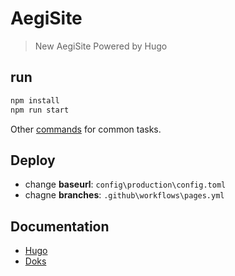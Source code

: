 AegiSite
========

> New AegiSite Powered by Hugo


## run

```bash
npm install
npm run start
```

Other [commands](https://getdoks.org/docs/prologue/commands/) for common tasks.

## Deploy

+ change **baseurl**: `config\production\config.toml`
+ chagne **branches**: `.github\workflows\pages.yml`

## Documentation

- [Hugo](https://gohugo.io/documentation/)
- [Doks](https://getdoks.org/)
